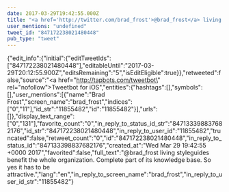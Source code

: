 ```yaml
---
date: 2017-03-29T19:42:55.000Z
title: "<a href='http://twitter.com/brad_frost'>@brad_frost</a> living styleguides benefit the whole organization. Complete part of its knowledge base. So yes it has to be attractive.″"
user_mentions: "undefined"
tweet_id: "847172238021480448"
pub_type: "tweet"
---
```

{"edit_info":{"initial":{"editTweetIds":["847172238021480448"],"editableUntil":"2017-03-29T20:12:55.900Z","editsRemaining":"5","isEditEligible":true}},"retweeted":false,"source":"<a href=\"http://tapbots.com/tweetbot\" rel=\"nofollow\">Tweetbot for iΟS</a>","entities":{"hashtags":[],"symbols":[],"user_mentions":[{"name":"Brad Frost","screen_name":"brad_frost","indices":["0","11"],"id_str":"11855482","id":"11855482"}],"urls":[]},"display_text_range":["0","131"],"favorite_count":"0","in_reply_to_status_id_str":"847133398837682176","id_str":"847172238021480448","in_reply_to_user_id":"11855482","truncated":false,"retweet_count":"0","id":"847172238021480448","in_reply_to_status_id":"847133398837682176","created_at":"Wed Mar 29 19:42:55 +0000 2017","favorited":false,"full_text":"@brad_frost living styleguides benefit the whole organization. Complete part of its knowledge base. So yes it has to be attractive.","lang":"en","in_reply_to_screen_name":"brad_frost","in_reply_to_user_id_str":"11855482"}

